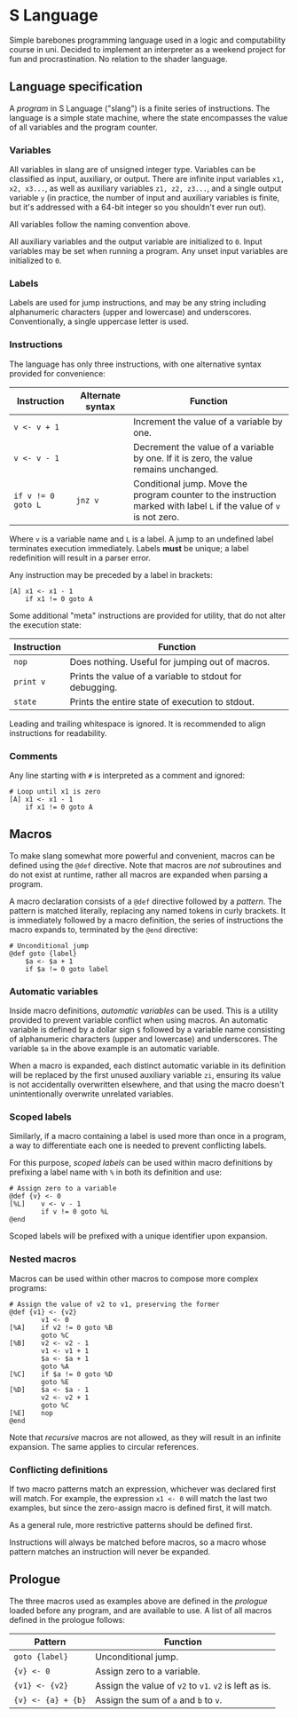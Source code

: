 # S Language

Simple barebones programming language used in a logic and computability course
in uni. Decided to implement an interpreter as a weekend project for fun and
procrastination. No relation to the shader language.

## Language specification

A _program_ in S Language ("slang") is a finite series of instructions. The
language is a simple state machine, where the state encompasses the value of all
variables and the program counter.

### Variables

All variables in slang are of unsigned integer type. Variables can be classified
as input, auxiliary, or output. There are infinite input variables
`x1, x2, x3...`, as well as auxiliary variables `z1, z2, z3...`, and a single
output variable `y` (in practice, the number of input and auxiliary variables is
finite, but it's addressed with a 64-bit integer so you shouldn't ever run out).

All variables follow the naming convention above.

All auxiliary variables and the output variable are initialized to `0`. Input
variables may be set when running a program. Any unset input variables are
initialized to `0`.

### Labels

Labels are used for jump instructions, and may be any string including
alphanumeric characters (upper and lowercase) and underscores. Conventionally, a
single uppercase letter is used.

### Instructions

The language has only three instructions, with one alternative syntax provided
for convenience:

| Instruction        | Alternate syntax | Function                                                                                                             |
|--------------------|------------------|----------------------------------------------------------------------------------------------------------------------|
| `v <- v + 1`       |                  | Increment the value of a variable by one.                                                                            |
| `v <- v - 1`       |                  | Decrement the value of a variable by one. If it is zero, the value remains unchanged.                                |
| `if v != 0 goto L` | `jnz v`          | Conditional jump. Move the program counter to the instruction marked with label `L` if the value of `v` is not zero. |

Where `v` is a variable name and `L` is a label. A jump to an undefined label
terminates execution immediately. Labels **must** be unique; a label
redefinition will result in a parser error.

Any instruction may be preceded by a label in brackets:

```
[A] x1 <- x1 - 1
    if x1 != 0 goto A
```

Some additional "meta" instructions are provided for utility, that do not alter
the execution state:

| Instruction | Function                                                |
|-------------|---------------------------------------------------------|
| `nop`       | Does nothing. Useful for jumping out of macros.         |
| `print v`   | Prints the value of a variable to stdout for debugging. |
| `state`     | Prints the entire state of execution to stdout.         |

Leading and trailing whitespace is ignored. It is recommended to align
instructions for readability.

### Comments

Any line starting with `#` is interpreted as a comment and ignored:

```
# Loop until x1 is zero
[A] x1 <- x1 - 1
    if x1 != 0 goto A
```

## Macros

To make slang somewhat more powerful and convenient, macros can be defined using
the `@def` directive. Note that macros are _not_ subroutines and do not exist at
runtime, rather all macros are expanded when parsing a program.

A macro declaration consists of a `@def` directive followed by a _pattern_. The
pattern is matched literally, replacing any named tokens in curly brackets. It
is immediately followed by a macro definition, the series of instructions the
macro expands to, terminated by the `@end` directive:

```
# Unconditional jump
@def goto {label}
    $a <- $a + 1
    if $a != 0 goto label
```

### Automatic variables

Inside macro definitions, _automatic variables_ can be used. This is a utility
provided to prevent variable conflict when using macros. An automatic variable
is defined by a dollar sign `$` followed by a variable name consisting of
alphanumeric characters (upper and lowercase) and underscores. The variable `$a`
in the above example is an automatic variable.

When a macro is expanded, each distinct automatic variable in its definition
will be replaced by the first unused auxiliary variable `zi`, ensuring its value
is not accidentally overwritten elsewhere, and that using the macro doesn't
unintentionally overwrite unrelated variables.

### Scoped labels

Similarly, if a macro containing a label is used more than once in a program, a
way to differentiate each one is needed to prevent conflicting labels.

For this purpose, _scoped labels_ can be used within macro definitions by
prefixing a label name with `%` in both its definition and use:

```
# Assign zero to a variable
@def {v} <- 0
[%L]    v <- v - 1
        if v != 0 goto %L
@end
```

Scoped labels will be prefixed with a unique identifier upon expansion.

### Nested macros

Macros can be used within other macros to compose more complex programs:

```
# Assign the value of v2 to v1, preserving the former
@def {v1} <- {v2}
        v1 <- 0
[%A]    if v2 != 0 goto %B
        goto %C
[%B]    v2 <- v2 - 1
        v1 <- v1 + 1
        $a <- $a + 1
        goto %A
[%C]    if $a != 0 goto %D
        goto %E
[%D]    $a <- $a - 1
        v2 <- v2 + 1
        goto %C
[%E]    nop
@end
```

Note that _recursive_ macros are not allowed, as they will result in an infinite
expansion. The same applies to circular references.

### Conflicting definitions

If two macro patterns match an expression, whichever was declared first will
match. For example, the expression `x1 <- 0` will match the last two examples,
but since the zero-assign macro is defined first, it will match.

As a general rule, more restrictive patterns should be defined first.

Instructions will always be matched before macros, so a macro whose pattern
matches an instruction will never be expanded.

## Prologue

The three macros used as examples above are defined in the _prologue_ loaded
before any program, and are available to use. A list of all macros defined in
the prologue follows:

| Pattern            | Function                                              |
|--------------------|-------------------------------------------------------|
| `goto {label}`     | Unconditional jump.                                   |
| `{v} <- 0`         | Assign zero to a variable.                            |
| `{v1} <- {v2}`     | Assign the value of `v2` to `v1`. `v2` is left as is. |
| `{v} <- {a} + {b}` | Assign the sum of `a` and `b` to `v`.                 |